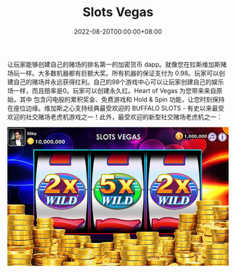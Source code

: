 ﻿---
title: "Slots Vegas"
description: "支持玩家的第一大加密货币 dapp"
date: 2022-08-20T00:00:00+08:00
lastmod: 2022-08-20T00:00:00+08:00
draft: false
authors: ["boogArno"]
featuredImage: "slots-vegas.png"
tags: ["Gambling","Slots Vegas"]
categories: ["nfts"]
nfts: ["Gambling"]
blockchain: "TRON"
website: "https://tron.slotsvegas.casino/"
twitter: "https://twitter.com/SlotsVegas3"
discord: ""
telegram: ""
github: ""
youtube: ""
twitch: ""
facebook: ""
instagram: ""
reddit: ""
medium: ""
steam: ""
gitbook: ""
googleplay: ""
appstore: ""
status: "Live"
weight: 
lightgallery: true
toc: true
pinned: false
recommend: false
recommend1: false
---
让玩家能够创建自己的赌场的排名第一的加密货币 dapp。就像您在拉斯维加斯赌场玩一样。大多数机器都有巨额大奖。所有机器的保证支付为 0.98。玩家可以创建自己的赌场并永远获得红利。自己的98个游戏中心可以让玩家创建自己的娱乐场一样，而且赔率是0。玩家可以创建永久红。Heart of Vegas 为您带来来自原始，其中 包含闪电般的累积奖金、免费游戏和 Hold & Spin 功能，让您时刻保持在座位边缘。维加斯之心支持经典最受欢迎的 BUFFALO SLOTS - 有史以来最受欢迎的社交赌场老虎机游戏之一！此外，最受欢迎的新型社交赌场老虎机之一：

![slotsvegas-dapp-gambling-tron-image1_5e9e8cbd70a14214484cfc50482510db](slotsvegas-dapp-gambling-tron-image1_5e9e8cbd70a14214484cfc50482510db.png)